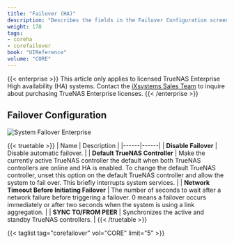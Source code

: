 ```yaml
---
title: "Failover (HA)"
description: "Describes the fields in the Failover Configuration screen on TrueNAS CORE."
weight: 178
tags:
- coreha
- corefailover
book: "UIReference"
volume: "CORE"
---
```


{{< enterprise >}}
This article only applies to licensed TrueNAS Enterprise High availability (HA) systems.
Contact the [iXsystems Sales Team](mailto:sales@ixsystems.com) to inquire about purchasing TrueNAS Enterprise licenses.
{{< /enterprise >}}

## Failover Configuration

![System Failover Enterprise](/images/CORE/System/SystemFailoverEnterprise.png "HA Failover Options")

{{< truetable >}}
| Name | Description |
|------|------|
| **Disable Failover** | Disable automatic failover. |
| **Default TrueNAS Controller** | Make the currently active TrueNAS controller the default when both TrueNAS controllers are online and HA is enabled. To change the default TrueNAS controller, unset this option on the default TrueNAS controller and allow the system to fail over. This briefly interrupts system services. |
| **Network Timeout Before Initiating Failover** | The number of seconds to wait after a network failure before triggering a failover. 0 means a failover occurs immediately or after two seconds when the system is using a link aggregation. |
| **SYNC TO/FROM PEER** | Synchronizes the active and standby TrueNAS controllers. |
{{< /truetable >}}

{{< taglist tag="corefailover" vol="CORE" limit="5" >}}
